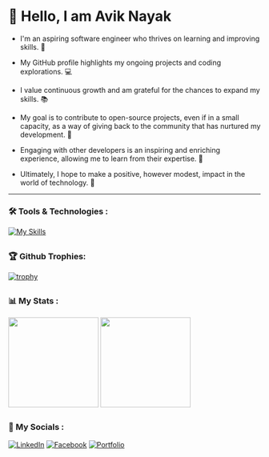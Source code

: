 # 👋 Hello, I am Avik Nayak

- I'm an aspiring software engineer who thrives on learning and improving skills. 🌱
  
- My GitHub profile highlights my ongoing projects and coding explorations. 💻
  
- I value continuous growth and am grateful for the chances to expand my skills. 📚
  
- My goal is to contribute to open-source projects, even if in a small capacity, as a way of giving back to the community that has nurtured my development. 🤝
  
- Engaging with other developers is an inspiring and enriching experience, allowing me to learn from their expertise. 🙏
  
- Ultimately, I hope to make a positive, however modest, impact in the world of technology. 🚀


---

### 🛠️ Tools & Technologies :
[![My Skills](https://skillicons.dev/icons?i=cpp,html,css,js,react,redux,tailwind,firebase,nodejs,expressjs,mongodb,git,github)](https://skillicons.dev)

##


### 🏆 Github Trophies:

[![trophy](https://github-profile-trophy.vercel.app/?username=AvikNayak22&theme=discord)](https://github.com/AvikNayak22/github-profile-trophy)

##


### 📊 My Stats :

<div align="left">
<img align="center" src="http://github-profile-summary-cards.vercel.app/api/cards/stats?username=AvikNayak22&theme=city_lights" height="180em" />
<img align="center" src="http://github-profile-summary-cards.vercel.app/api/cards/repos-per-language?username=AvikNayak22&theme=city_lights" height="180em" />
</div>


##


### 📱 My Socials :

[![LinkedIn](https://img.shields.io/badge/LinkedIn-0077B5?style=for-the-badge&logo=linkedin&logoColor=white)](https://www.linkedin.com/in/avik-nayak-50b667222/)
[![Facebook](https://img.shields.io/badge/Facebook-%231877F2.svg?style=for-the-badge&logo=Facebook&logoColor=white)](https://www.facebook.com/profile.php?id=61552946880967)
[![Portfolio](https://img.shields.io/badge/website-000000?style=for-the-badge&logo=About.me&logoColor=white)](https://aviknayak.vercel.app/)



